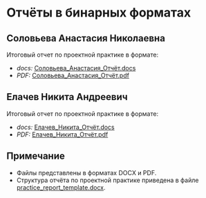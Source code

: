 # Отчёты в бинарных форматах

## Соловьева Анастасия Николаевна
Итоговый отчет по проектной практике в формате:
- _docs:_ [Соловьева_Анастасия_Отчёт.docs](/reports/Соловьева_Анастасия_Отчет.docs)
- _PDF:_ [Соловьева_Анастасия_Отчёт.pdf](/reports/Соловьева_Анастасия_Отчет.pdf)

## Елачев Никита Андреевич
Итоговый отчет по проектной практике в формате:
- _docs:_ [Елачев_Никита_Отчёт.docs](reports/ЕлачевНикита_241-326.docx)
- _PDF:_ [Елачев_Никита_Отчёт.pdf](/reports/Елачев_Никита_Отчёт.pdf)

## Примечание
- Файлы представлены в форматах DOCX и PDF.
- Структура отчёта по проектной практике приведена в файле [practice_report_template.docx](../task/practice_report_template.docx).
